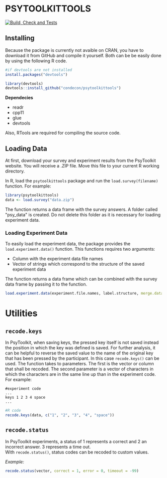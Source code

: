 # PSYTOOLKITTOOLS

[![Build, Check and Tests](https://github.com/condecon/psytoolkittools/actions/workflows/r.yml/badge.svg)](https://github.com/condecon/psytoolkittools/actions/workflows/r.yml)

## Installing 

Because the package is currently not avaible on CRAN, you have to download it from GitHub and compile it yourself.
Both can be be easily done by using the following R code.
```r
#if devtools are not installed
install.packages("devtools")

library(devtools)
devtools::install_github("condecon/psytoolkittools")
```

**Dependecies**
- readr
- cpp11
- glue
- devtools

Also, RTools are required for compiling the source code.

## Loading Data

At first, download your survey and experiment results from the
PsyToolkit website. You will receive a .ZIP file. Move this file to your
current R working directory.

In R, load the `psytoolkittools` package and run the `load.survey(filename)` function.
For example:
```r
library(psytoolkittools)
data <- load.survey("data.zip")
```
The function returns a data frame with the survey answers.
A folder called "psy_data" is created. Do not delete this folder as it is necessary for loading experiment data.

### Loading Experiment Data
To easily load the experiment data, the package provides the `load.experiment.data()` function.
This functions requires two arguments:
- Column with the experiment data file names
- Vector of strings which correspond to the structure of the saved experiment data

The function returns a data frame which can be combined with the survey data frame by passing it to the function.
```r
load.experiment.data(experiment.file.names, label.structure, merge.dataframe = surveydata)
```

# Utilities

## `recode.keys`
In PsyToolkit, when saving keys, the pressed key itself is not saved instead the position in which the key was defined is saved.
For further analysis, it can be helpful to reverse the saved value to the name of the original key that has been pressed by the participant.
In this case `recode.keys()` can be used.
The function takes to parameters. The first is the vector or column that shall be recoded. The second parameter is a vector of characters in which the characters are in the same line up than in the experiment code.
For example:
```
#experiment code
...
keys 1 2 3 4 space
...
```

```r
#R code
recode.keys(data, c("1", "2", "3", "4", "space"))
```
## `recode.status`

In PsyToolkit experiments, a status of 1 represents a correct and 2 an incorrect answer. 3 represents a time out.\
With `recode.status()`, status codes can be recoded to custom values.

*Example:*

```r
recode.status(vector, correct = 1, error = 0, timeout = -99)
```